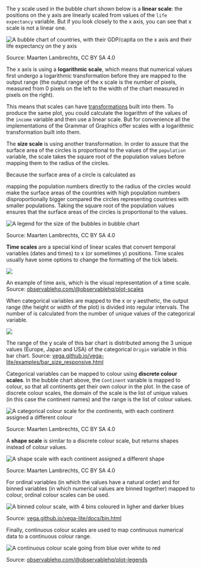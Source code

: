<script>
    import Katex from "$lib/components/Katex.svelte"
</script>

The y scale used in the bubble chart shown below is a **linear scale**: the positions on the y axis are linearly scaled from values of the `life expectancy` variable. But if you look closely to the x axis, you can see that x scale is not a linear one.

![A bubble chart of countries, with their GDP/capita on the x axis and their life expectancy on the y axis](Grammar%20of%20Graphics%20in%20practice%20Tableau%2075769011e12544f993c61105e5caa3e8/gapminder_basic.png)

Source: Maarten Lambrechts, CC BY SA 4.0

The x axis is using a **logarithmic scale**, which means that numerical values first undergo a logarithmic transformation before they are mapped to the output range (the output range of the x scale is the number of pixels, measured from 0 pixels on the left to the width of the chart measured in pixels on the right).

This means that scales can have <span class='internal-link'>[transformations](gog-building-blocks-transformations)</span> built into them. To produce the same plot, you could calculate the logarithm of the values of the `income` variable and then use a linear scale. But for convenience all the implementations of the Grammar of Graphics offer scales with a logarithmic transformation built into them.

The **size scale** is using another transformation. In order to assure that the surface area of the circles is proportional to the values of the `population` variable, the scale takes the square root of the population values before mapping them to the radius of the circles.

Because the surface area of a circle is calculated as 

<p class="center">
<Katex math={"area = \pi*radius^2"}></Katex>
</p>

mapping the population numbers directly to the radius of the circles would make the surface areas of the countries with high population numbers disproportionally bigger compared the circles representing countries with smaller populations. Taking the square root of the population values ensures that the surface areas of the circles is proportional to the values.

![A legend for the size of the bubbles in bubble chart](Scales,%20guides,%20facets%20and%20theming%209e76a2b3e0f343a6bdfd6888555b52ca/size-scale-ggplot.png)

Source: Maarten Lambrechts, CC BY SA 4.0

**Time scales** are a special kind of linear scales that convert temporal variables (dates and times) to x (or sometimes y) positions. Time scales usually have some options to change the formatting of the tick labels.

![ ](Scales,%20guides,%20facets%20and%20theming%209e76a2b3e0f343a6bdfd6888555b52ca/observable-time-scale.png)

An example of time axis, which is the visual representation of a time scale. Source: [observablehq.com/@observablehq/plot-scales](https://observablehq.com/@observablehq/plot-scales)

When categorical variables are mapped to the x or y aesthetic, the output range (the height or width of the plot) is divided into regular intervals. The number of is calculated from the number of unique values of the categorical variable.

![ ](Scales,%20guides,%20facets%20and%20theming%209e76a2b3e0f343a6bdfd6888555b52ca/bar-chart-scale-vega-lite.png)

The range of the y scale of this bar chart is distributed among the 3 unique values (Europe, Japan and USA) of the categorical `Origin` variable in this bar chart. Source: [vega.github.io/vega-lite/examples/bar_size_responsive.html](https://vega.github.io/vega-lite/examples/bar_size_responsive.html)

Categorical variables can be mapped to colour using **discrete colour scales**. In the bubble chart above, the `Continent` variable is mapped to colour, so that all continents get their own colour in the plot. In the case of discrete colour scales, the domain of the scale is the list of unique values (in this case the continent names) and the range is the list of colour values.

![A categorical colour scale for the continents, with each continent assigned a different colour](Scales,%20guides,%20facets%20and%20theming%209e76a2b3e0f343a6bdfd6888555b52ca/colour-scale-ggplot.png)

Source: Maarten Lambrechts, CC BY SA 4.0

A **shape scale** is similar to a discrete colour scale, but returns shapes instead of colour values.

![A shape scale with each continent assigned a different shape](Scales,%20guides,%20facets%20and%20theming%209e76a2b3e0f343a6bdfd6888555b52ca/shape-scale-ggplot.png)

Source: Maarten Lambrechts, CC BY SA 4.0

For ordinal variables (in which the values have a natural order) and for binned variables (in which numerical values are binned together) mapped to colour, ordinal colour scales can be used.

<p class='center'>
<img src='Scales,%20guides,%20facets%20and%20theming%209e76a2b3e0f343a6bdfd6888555b52ca/ordinal-colour-scale.png' alt='A binned colour scale, with 4 bins coloured in ligher and darker blues' class='max-400' />
</p>

Source: [vega.github.io/vega-lite/docs/bin.html](https://vega.github.io/vega-lite/docs/bin.html)

Finally, continuous colour scales are used to map continuous numerical data to a continuous colour range.

<p class='center'>
<img src='Scales,%20guides,%20facets%20and%20theming%209e76a2b3e0f343a6bdfd6888555b52ca/continuous-colour-scale.png' alt='A continuous colour scale going from blue over white to red' class='max-400' />
</p>

Source: [observablehq.com/@observablehq/plot-legends](https://observablehq.com/@observablehq/plot-legends?collection=@observablehq/plot)